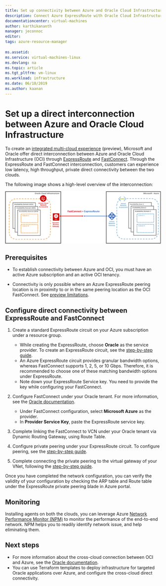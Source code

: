 ```yaml
---
title: Set up connectivity between Azure and Oracle Cloud Infrastructure | Microsoft Docs
description: Connect Azure ExpressRoute with Oracle Cloud Infrastructure (OCI) FastConnect to enable cross-cloud Oracle application solutions
documentationcenter: virtual-machines
author: karthikananth
manager: jeconnoc
editor: 
tags: azure-resource-manager

ms.assetid: 
ms.service: virtual-machines-linux
ms.devlang: na
ms.topic: article
ms.tgt_pltfrm: vm-linux
ms.workload: infrastructure
ms.date: 06/10/2019
ms.author: kaanan
---
```


# Set up a direct interconnection between Azure and Oracle Cloud Infrastructure  

To create an [integrated multi-cloud experience](oracle-oci-overview.md) (preview), Microsoft and Oracle offer direct interconnection between Azure and Oracle Cloud Infrastructure (OCI) through [ExpressRoute](../../../expressroute/expressroute-introduction.md) and [FastConnect](https://docs.cloud.oracle.com/iaas/Content/Network/Concepts/fastconnectoverview.htm). Through the ExpressRoute and FastConnect interconnection, customers can experience low latency, high throughput, private direct connectivity between the two clouds.

The following image shows a high-level overview of the interconnection:

![](media/oracle-asm/azure-oci-connect.png)

## Prerequisites

* To establish connectivity between Azure and OCI, you must have an active Azure subscription and an active OCI tenancy.

* Connectivity is only possible where an Azure ExpressRoute peering location is in proximity to or in the same peering location as the OCI FastConnect. See [preview limitations](oracle-oci-overview.md#preview-limitations).

## Configure direct connectivity between ExpressRoute and FastConnect

1. Create a standard ExpressRoute circuit on your Azure subscription under a resource group. 
    * While creating the ExpressRoute, choose **Oracle** as the service provider. To create an ExpressRoute circuit, see the [step-by-step guide](../../../expressroute/expressroute-howto-circuit-portal-resource-manager.md).
    * An Azure ExpressRoute circuit provides granular bandwidth options, whereas FastConnect supports 1, 2, 5, or 10 Gbps. Therefore, it is recommended to choose one of these matching bandwidth options under ExpressRoute.
    * Note down your ExpressRoute Service key. You need to provide the key while configuring your FastConnect. 
1. Configure FastConnect under your Oracle tenant. For more information, see the [Oracle documentation](https://docs.cloud.oracle.com/iaas/Content/Network/Concepts/azure.htm).
  
    * Under FastConnect configuration, select **Microsoft Azure** as the provider.
    * In **Provider Service Key**, paste the ExpressRoute service key.
1. Complete linking the FastConnect to VCN under your Oracle tenant via Dynamic Routing Gateway, using Route Table.
1. Configure private peering under your ExpressRoute circuit. To configure peering, see the [step-by-step guide](../../../expressroute/expressroute-howto-routing-portal-resource-manager.md).
    
1. Complete connecting the private peering to the virtual gateway of your VNet, following the [step-by-step guide](../../../expressroute/expressroute-howto-linkvnet-portal-resource-manager.md).

Once you have completed the network configuration, you can verify the validity of your configuration by checking the ARP table and Route table under the ExpressRoute private peering blade in Azure portal.

## Monitoring

Installing agents on both the clouds, you can leverage Azure [Network Performance Monitor (NPM)](../../../expressroute/how-to-npm.md) to monitor the performance of the end-to-end network. NPM helps you to readily identify network issue, and help eliminating them.

## Next steps

* For more information about the cross-cloud connection between OCI and Azure, see the [Oracle documentation](https://docs.cloud.oracle.com/iaas/Content/Network/Concepts/azure.htm).
* You can use Terraform templates to deploy infrastructure for targeted Oracle applications over Azure, and configure the cross-cloud direct connectivity. 